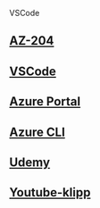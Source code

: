 VSCode

## [AZ-204](https://docs.microsoft.com/en-us/learn/certifications/azure-developer/)

## [VSCode](https://code.visualstudio.com/download)

## [Azure Portal](https://portal.azure.com)

## [Azure CLI](https://docs.microsoft.com/en-us/cli/azure/install-azure-cli-windows?tabs=azure-cli)

## [Udemy](https://www.udemy.com/course/70532-azure/)

## [Youtube-klipp](https://www.youtube.com/watch?v=-lf83pxEubs)
